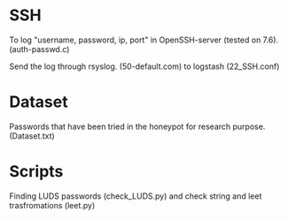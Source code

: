 # SSH
To log "username, password, ip, port" in OpenSSH-server (tested on 7.6). (auth-passwd.c)

Send the log through rsyslog. (50-default.com) to logstash (22_SSH.conf)

# Dataset
Passwords that have been tried in the honeypot for research purpose. (Dataset.txt) 


# Scripts
Finding LUDS passwords (check_LUDS.py) and check string and leet trasfromations (leet.py)
